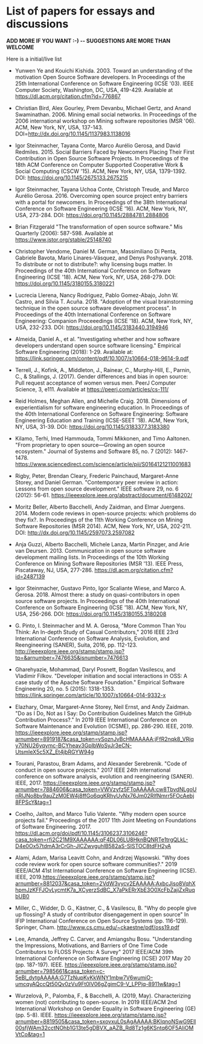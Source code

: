 # List of papers for essays and discussions

**ADD MORE IF YOU WANT :-) -- SUGGESTIONS ARE MORE THAN WELCOME**

Here is a initial/live list

* Yunwen Ye and Kouichi Kishida. 2003. Toward an understanding of the motivation Open Source Software developers. In Proceedings of the 25th International Conference on Software Engineering (ICSE '03). IEEE Computer Society, Washington, DC, USA, 419-429. Available at https://dl.acm.org/citation.cfm?id=776867

*  Christian Bird, Alex Gourley, Prem Devanbu, Michael Gertz, and Anand Swaminathan. 2006. Mining email social networks. In Proceedings of the 2006 international workshop on Mining software repositories (MSR '06). ACM, New York, NY, USA, 137-143. DOI=http://dx.doi.org/10.1145/1137983.1138016 

*  Igor Steinmacher, Tayana Conte, Marco Aurélio Gerosa, and David Redmiles. 2015. Social Barriers Faced by Newcomers Placing Their First Contribution in Open Source Software Projects. In Proceedings of the 18th ACM Conference on Computer Supported Cooperative Work & Social Computing (CSCW '15). ACM, New York, NY, USA, 1379-1392. DOI: https://doi.org/10.1145/2675133.2675215 

*  Igor Steinmacher, Tayana Uchoa Conte, Christoph Treude, and Marco Aurélio Gerosa. 2016. Overcoming open source project entry barriers with a portal for newcomers. In Proceedings of the 38th International Conference on Software Engineering (ICSE '16). ACM, New York, NY, USA, 273-284. DOI: https://doi.org/10.1145/2884781.2884806 

* Brian Fitzgerald "The transformation of open source software." Mis Quarterly (2006): 587-598. Available at https://www.jstor.org/stable/25148740 

*  Christopher Vendome, Daniel M. German, Massimiliano Di Penta, Gabriele Bavota, Mario Linares-Vásquez, and Denys Poshyvanyk. 2018. To distribute or not to distribute?: why licensing bugs matter. In Proceedings of the 40th International Conference on Software Engineering (ICSE '18). ACM, New York, NY, USA, 268-279. DOI: https://doi.org/10.1145/3180155.3180221 

*  Lucrecia Llerena, Nancy Rodriguez, Pablo Gomez-Abajo, John W. Castro, and Silvia T. Acuña. 2018. "Adoption of the visual brainstorming technique in the open source software development process". In Proceedings of the 40th International Conference on Software Engineering: Companion Proceeedings (ICSE '18). ACM, New York, NY, USA, 232-233. DOI: https://doi.org/10.1145/3183440.3194946 

* Almeida, Daniel A., et al. "Investigating whether and how software developers understand open source software licensing." Empirical Software Engineering (2018): 1-29. Available at: https://link.springer.com/content/pdf/10.1007/s10664-018-9614-9.pdf

* Terrell, J., Kofink, A., Middleton, J., Rainear, C., Murphy-Hill, E., Parnin, C., & Stallings, J. (2017). Gender differences and bias in open source: Pull request acceptance of women versus men. PeerJ Computer Science, 3, e111. Available at https://peerj.com/articles/cs-111/

*  Reid Holmes, Meghan Allen, and Michelle Craig. 2018. Dimensions of experientialism for software engineering education. In Proceedings of the 40th International Conference on Software Engineering: Software Engineering Education and Training (ICSE-SEET '18). ACM, New York, NY, USA, 31-39. DOI: https://doi.org/10.1145/3183377.3183380 

* Kilamo, Terhi, Imed Hammouda, Tommi Mikkonen, and Timo Aaltonen. "From proprietary to open source—Growing an open source ecosystem." Journal of Systems and Software 85, no. 7 (2012): 1467-1478. https://www.sciencedirect.com/science/article/pii/S0164121211001683

* Rigby, Peter, Brendan Cleary, Frederic Painchaud, Margaret-Anne Storey, and Daniel German. "Contemporary peer review in action: Lessons from open source development." IEEE software 29, no. 6 (2012): 56-61. https://ieeexplore.ieee.org/abstract/document/6148202/

*  Moritz Beller, Alberto Bacchelli, Andy Zaidman, and Elmar Juergens. 2014. Modern code reviews in open-source projects: which problems do they fix?. In Proceedings of the 11th Working Conference on Mining Software Repositories (MSR 2014). ACM, New York, NY, USA, 202-211. DOI: http://dx.doi.org/10.1145/2597073.2597082 

*  Anja Guzzi, Alberto Bacchelli, Michele Lanza, Martin Pinzger, and Arie van Deursen. 2013. Communication in open source software development mailing lists. In Proceedings of the 10th Working Conference on Mining Software Repositories (MSR '13). IEEE Press, Piscataway, NJ, USA, 277-286. https://dl.acm.org/citation.cfm?id=2487139

*  Igor Steinmacher, Gustavo Pinto, Igor Scaliante Wiese, and Marco A. Gerosa. 2018. Almost there: a study on quasi-contributors in open source software projects. In Proceedings of the 40th International Conference on Software Engineering (ICSE '18). ACM, New York, NY, USA, 256-266. DOI: https://doi.org/10.1145/3180155.3180208 

* G. Pinto, I. Steinmacher and M. A. Gerosa, "More Common Than You Think: An In-depth Study of Casual Contributors," 2016 IEEE 23rd International Conference on Software Analysis, Evolution, and Reengineering (SANER), Suita, 2016, pp. 112-123. http://ieeexplore.ieee.org/stamp/stamp.jsp?tp=&arnumber=7476635&isnumber=7476613

* Gharehyazie, Mohammad, Daryl Posnett, Bogdan Vasilescu, and Vladimir Filkov. "Developer initiation and social interactions in OSS: A case study of the Apache Software Foundation." Empirical Software Engineering 20, no. 5 (2015): 1318-1353. https://link.springer.com/article/10.1007/s10664-014-9332-x
  
* Elazhary, Omar, Margaret-Anne Storey, Neil Ernst, and Andy Zaidman. "Do as I Do, Not as I Say: Do Contribution Guidelines Match the GitHub Contribution Process?." In 2019 IEEE International Conference on Software Maintenance and Evolution (ICSME), pp. 286-290. IEEE, 2019. https://ieeexplore.ieee.org/stamp/stamp.jsp?arnumber=8919187&casa_token=vSoznJvBcHMAAAAA:jFfR2nqk8_VRjqy70NU26yqymc-BCYheav3GpIbWoSyJr3eCN-UtsmIeX5c5XZ_Et4jbRGYW94g

* Tourani, Parastou, Bram Adams, and Alexander Serebrenik. "Code of conduct in open source projects." 2017 IEEE 24th international conference on software analysis, evolution and reengineering (SANER). IEEE, 2017. https://ieeexplore.ieee.org/stamp/stamp.jsp?arnumber=7884606&casa_token=VWVzyfz5FToAAAAA:cw8TbvdNLgoUnRlJNo8bv9auZzM0EW4j8ffGo6qgKRhyUvNx76Jm02RlfNmrr5FOcAebj8FPScY&tag=1

* Coelho, Jailton, and Marco Tulio Valente. "Why modern open source projects fail." Proceedings of the 2017 11th Joint Meeting on Foundations of Software Engineering. 2017. https://dl.acm.org/doi/pdf/10.1145/3106237.3106246?casa_token=rfi2C21M9XAAAAAA:qF4DL06LU8HknBQNRTe1trgQLkL-D4e0Ox57tdmA3rCrGh-JlCZwvguhlB582aS-SISTOC8tdFH2yA

* Alami, Adam, Marisa Leavitt Cohn, and Andrzej Wąsowski. "Why does code review work for open source software communities?." 2019 IEEE/ACM 41st International Conference on Software Engineering (ICSE). IEEE, 2019.https://ieeexplore.ieee.org/stamp/stamp.jsp?arnumber=8812037&casa_token=2VdW3vycv2EAAAAA:AxbcJjso8VqhXhpmJzKFFJOvLycmtK7a_XCyerzSdBC_X7aPkERrXbE3O0XcFbZajiZxRuqbUB0

* Miller, C., Widder, D. G., Kästner, C., & Vasilescu, B. "Why do people give up flossing? A study of contributor disengagement in open source"  In IFIP International Conference on Open Source Systems (pp. 116-129). Springer, Cham. http://www.cs.cmu.edu/~ckaestne/pdf/oss19.pdf

* Lee, Amanda, Jeffrey C. Carver, and Amiangshu Bosu. "Understanding the Impressions, Motivations, and Barriers of One Time Code Contributors to FLOSS Projects: A Survey"  2017 IEEE/ACM 39th International Conference on Software Engineering (ICSE) 2017 May 20 (pp. 187-197). IEEE. https://ieeexplore.ieee.org/stamp/stamp.jsp?arnumber=7985661&casa_token=c-5eBl_dytgAAAAA:G7TzNupKvKkWNY1mbw7V6wumiO-umcqyAQccQt50Qv0zVu9Ft0lV06gZgimC9-V_LPPjq-8911w&tag=1

* Wurzelová, P., Palomba, F., & Bacchelli, A. (2019, May). Characterizing women (not) contributing to open-source. In 2019 IEEE/ACM 2nd International Workshop on Gender Equality in Software Engineering (GE) (pp. 5-8). IEEE. https://ieeexplore.ieee.org/stamp/stamp.jsp?arnumber=8819505&casa_token=sxovxuL0sAgAAAAA:BKIqnoNSwG9Ell00sfjWAm32cctNOhb1G13te5gDBVX_aAZB_Rd8Tz1g6KSntq6OF5AIiOMVtCo&tag=1



